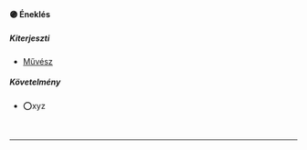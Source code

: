 #### 🟣 Éneklés

##### Kiterjeszti
- [Művész](../kepzettsegek/muvesz.md)

##### Követelmény
- ⭕xyz

<br />

---
